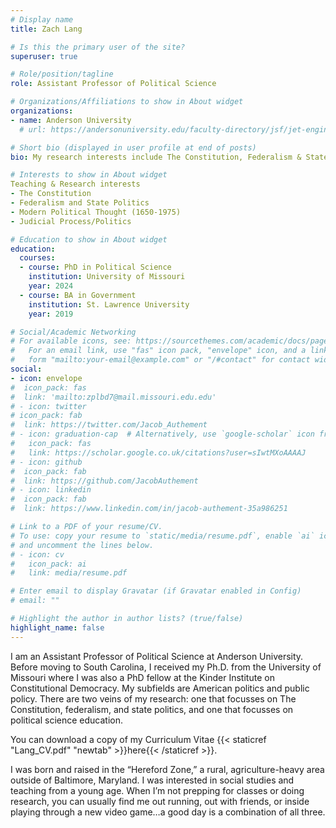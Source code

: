 ```yaml
---
# Display name
title: Zach Lang

# Is this the primary user of the site?
superuser: true

# Role/position/tagline
role: Assistant Professor of Political Science

# Organizations/Affiliations to show in About widget
organizations:
- name: Anderson University
  # url: https://andersonuniversity.edu/faculty-directory/jsf/jet-engine/tax/departments:584/

# Short bio (displayed in user profile at end of posts)
bio: My research interests include The Constitution, Federalism & State Politics, and Political Science Education

# Interests to show in About widget
Teaching & Research interests
- The Constitution
- Federalism and State Politics
- Modern Political Thought (1650-1975)
- Judicial Process/Politics

# Education to show in About widget
education:
  courses:
  - course: PhD in Political Science
    institution: University of Missouri
    year: 2024
  - course: BA in Government
    institution: St. Lawrence University
    year: 2019

# Social/Academic Networking
# For available icons, see: https://sourcethemes.com/academic/docs/page-builder/#icons
#   For an email link, use "fas" icon pack, "envelope" icon, and a link in the
#   form "mailto:your-email@example.com" or "/#contact" for contact widget.
social:
- icon: envelope
#  icon_pack: fas
#  link: 'mailto:zplbd7@mail.missouri.edu.edu'
# - icon: twitter
# icon_pack: fab
#  link: https://twitter.com/Jacob_Authement
# - icon: graduation-cap  # Alternatively, use `google-scholar` icon from `ai` icon pack
#   icon_pack: fas
#   link: https://scholar.google.co.uk/citations?user=sIwtMXoAAAAJ
# - icon: github
#  icon_pack: fab
#  link: https://github.com/JacobAuthement
# - icon: linkedin
#  icon_pack: fab
#  link: https://www.linkedin.com/in/jacob-authement-35a986251

# Link to a PDF of your resume/CV.
# To use: copy your resume to `static/media/resume.pdf`, enable `ai` icons in `params.toml`, 
# and uncomment the lines below.
# - icon: cv
#   icon_pack: ai
#   link: media/resume.pdf

# Enter email to display Gravatar (if Gravatar enabled in Config)
# email: ""

# Highlight the author in author lists? (true/false)
highlight_name: false
---
```


I am an Assistant Professor of Political Science at Anderson University. Before moving to South Carolina, I received my Ph.D. from the University of Missouri where I was also a PhD fellow at the Kinder Institute on Constitutional Democracy. My subfields are American politics and public policy. There are two veins of my research: one that focusses on The Constitution, federalism, and state politics, and one that focusses on political science education.

You can download a copy of my Curriculum Vitae {{< staticref "Lang_CV.pdf" "newtab" >}}here{{< /staticref >}}.

I was born and raised in the “Hereford Zone,” a rural, agriculture-heavy area outside of Baltimore, Maryland. I was interested in social studies and teaching from a young age. When I’m not prepping for classes or doing research, you can usually find me out running, out with friends, or inside playing through a new video game…a good day is a combination of all three.
